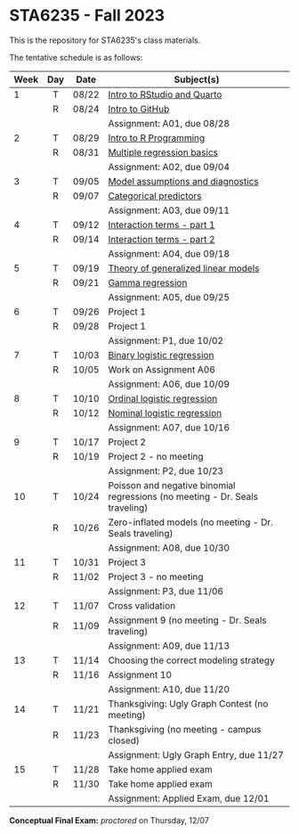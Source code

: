# STA6235 - Fall 2023

This is the repository for STA6235's class materials.

The tentative schedule is as follows:

| Week | Day | Date  | Subject(s)                                              |
|------|:---:|-------|---------------------------------------------------------|
| 1 | T | 08/22 | [Intro to RStudio and Quarto](https://sta6235-fa23.github.io/class-materials/lectures/L01-intro-to-RStudio-and-Quarto.html) |
|   | R | 08/24 | [Intro to GitHub](https://sta6235-fa23.github.io/class-materials/lectures/L02-intro-to-GitHub.html)    |
|   |   |       | Assignment: A01, due 08/28 |
| 2 | T | 08/29 | [Intro to R Programming](https://sta6235-fa23.github.io/class-materials/lectures/L03-intro-to-R-programming.html) |
|   | R | 08/31 | [Multiple regression basics](https://sta6235-fa23.github.io/class-materials/lectures/L04-modeling-basics.html) |
|   |   |       | Assignment: A02, due 09/04 |
| 3 | T | 09/05 | [Model assumptions and diagnostics](https://sta6235-fa23.github.io/class-materials/lectures/L05-assumptions-and-diagnostics.html) |
|   | R | 09/07 | [Categorical predictors](https://sta6235-fa23.github.io/class-materials/lectures/L06-categorical-predictors.html) |
|   |   |       | Assignment: A03, due 09/11 |
| 4 | T | 09/12 | [Interaction terms - part 1](https://sta6235-fa23.github.io/class-materials/lectures/L07-interactions-pt1.html) |
|   | R | 09/14 | [Interaction terms - part 2](https://sta6235-fa23.github.io/class-materials/lectures/L08-interactions-pt2.html) |
|   |   |       | Assignment: A04, due 09/18 |
| 5 | T | 09/19 | [Theory of generalized linear models](https://sta6235-fa23.github.io/class-materials/lectures/L09-theory-of-linear-models.html) |
|   | R | 09/21 | [Gamma regression](https://sta6235-fa23.github.io/class-materials/lectures/L10-gamma-regression.html) |
|   |   |       | Assignment: A05, due 09/25 |
| 6 | T | 09/26 | Project 1 |
|   | R | 09/28 | Project 1 |
|   |   |       | Assignment: P1, due 10/02 |
| 7 | T | 10/03 | [Binary logistic regression](https://sta6235-fa23.github.io/class-materials/lectures/L11-binary-logistic-regression.html) |
|   | R | 10/05 | Work on Assignment A06 |
|   |   |       | Assignment: A06, due 10/09 |
| 8 | T | 10/10 | [Ordinal logistic regression](https://sta6235-fa23.github.io/class-materials/lectures/L12-ordinal-logistic-regression.html) |
|   | R | 10/12 | [Nominal logistic regression](https://sta6235-fa23.github.io/class-materials/lectures/L13-nominal-logistic-regression.html) |
|   |   |       | Assignment: A07, due 10/16 |
| 9 | T | 10/17 | Project 2 |
|   | R | 10/19 | Project 2 - no meeting |
|   |   |       | Assignment: P2, due 10/23 |
| 10 | T | 10/24 | Poisson and negative binomial regressions (no meeting - Dr. Seals traveling) |
|    | R | 10/26 | Zero-inflated models (no meeting - Dr. Seals traveling) |
|    |   |       | Assignment: A08, due 10/30 |
| 11 | T | 10/31 | Project 3 |
|    | R | 11/02 | Project 3  - no meeting |
|    |   |       | Assignment: P3, due 11/06 |
| 12 | T | 11/07 | Cross validation |
|    | R | 11/09 | Assignment 9 (no meeting - Dr. Seals traveling) |
|    |   |       | Assignment: A09, due 11/13 |
| 13 | T | 11/14 | Choosing the correct modeling strategy |
|    | R | 11/16 | Assignment 10 |
|    |   |       | Assignment: A10, due 11/20 |
| 14 | T | 11/21 | Thanksgiving: Ugly Graph Contest (no meeting) |
|    | R | 11/23 | Thanksgiving (no meeting - campus closed) |
|    |   |       | Assignment: Ugly Graph Entry, due 11/27 |
| 15 | T | 11/28 | Take home applied exam |
|    | R | 11/30 | Take home applied exam |
|    |   |       | Assignment: Applied Exam, due 12/01 |

**Conceptual Final Exam:** *proctored* on Thursday, 12/07








